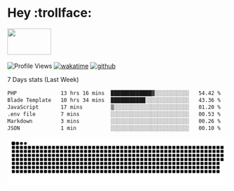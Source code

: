 # Hey :trollface:
<a href="#">
    <img src="https://media1.giphy.com/media/L0C3eo0XgklO7iqXRC/source.gif" width="100" height="60"/>
</a>

![Profile Views](https://visitor-badge.glitch.me/badge?page_id=saedyousef.saedyousef&left_color=grey&right_color=blue&left_text=👀+Profile+Views)
[![wakatime](https://wakatime.com/badge/user/03bf07e2-4c78-4826-8603-8922f0241061.svg)](https://wakatime.com/@03bf07e2-4c78-4826-8603-8922f0241061)
[![github](https://img.shields.io/github/followers/saedyousef?logo=github&style=plastic)](https://github.com/saedyousef?tab=followers)

<!-- <img src="https://github-readme-stats.vercel.app/api?username=saedyousef&show_icons=true&count_private=true" width="100%" /> -->

7 Days stats (Last Week)
<!--START_SECTION:waka-->

```text
PHP              13 hrs 16 mins  █████████████▓░░░░░░░░░░░   54.42 %
Blade Template   10 hrs 34 mins  ███████████░░░░░░░░░░░░░░   43.36 %
JavaScript       17 mins         ▒░░░░░░░░░░░░░░░░░░░░░░░░   01.20 %
.env file        7 mins          ░░░░░░░░░░░░░░░░░░░░░░░░░   00.53 %
Markdown         3 mins          ░░░░░░░░░░░░░░░░░░░░░░░░░   00.26 %
JSON             1 min           ░░░░░░░░░░░░░░░░░░░░░░░░░   00.10 %
```

<!--END_SECTION:waka-->
    
![github contribution grid snake animation](https://raw.githubusercontent.com/saedyousef/saedyousef/output/github-contribution-grid-snake.svg)
